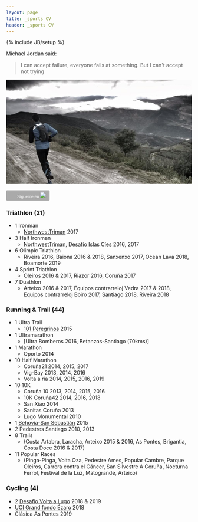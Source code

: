 ```yaml
---
layout: page
title: _sports CV
header: _sports CV
---
```


{% include JB/setup %}

Michael Jordan said:

> I can accept failure, everyone fails at something.
> But I can't accept not trying

![image](./assets/images/psanxiao_trail.jpg)

<a style="display:inline-block;background-color:#aaaaaa;color:#fff;padding:5px 10px 5px 30px;font-size:11px;font-family:Helvetica, Arial, sans-serif;white-space:nowrap;text-decoration:none;background-repeat:no-repeat;background-position:10px center;border-radius:3px;background-image:url('http://badges.strava.com/logo-strava-echelon.png')" href='http://strava.com/athletes/11781864/badge' target="_clean">Sígueme en <img src="http://badges.strava.com/logo-strava.png"></a>

### Triathlon (21)
* 1 Ironman
  - [NorthwestTriman](http://northwesttriman.com/) 2017
* 3 Half Ironman
  - [NorthwestTriman](http://northwesttriman.com/), [Desafío Islas Cíes](http://www.desafioislascies.com/) 2016, 2017
* 6 Olimpic Triathlon
  - Riveira 2016, Baiona 2016 & 2018, Sanxenxo 2017, Ocean Lava 2018, Boamorte 2019
* 4 Sprint Triathlon
  - Oleiros 2016 & 2017, Riazor 2016, Coruña 2017
* 7 Duathlon
  - Arteixo 2016 & 2017, Equipos contrarreloj Vedra 2017 & 2018, Equipos contrarreloj Boiro 2017, Santiago 2018, Riveira 2018

### Running & Trail (44)
* 1 Ultra Trail
  - [101 Peregrinos](http://www.101peregrinos.com) 2015
* 1 Ultramarathon
  - [Ultra Bomberos 2016, Betanzos-Santiago (70kms)]
* 1 Marathon
  - Oporto 2014
* 10 Half Marathon
  - Coruña21 2014, 2015, 2017
  - Vig-Bay 2013, 2014, 2016
  - Volta a ría 2014, 2015, 2016, 2019
* 10 10K
  - Coruña 10 2013, 2014, 2015, 2016
  - 10K Coruña42 2014, 2016, 2018
  - San Xiao 2014
  - Sanitas Coruña 2013
  - Lugo Monumental 2010
* 1 [Behovia-San Sebastián](http://www.behobia-sansebastian.com) 2015
* 2 Pedestres Santiago 2010, 2013
* 8 Trails
  - (Costa Artabra, Laracha, Arteixo 2015 & 2016, As Pontes, Brigantia, Costa Doce 2016 & 2017)
* 11 Popular Races
  - (Pinga-Pinga, Volta Oza, Pedestre Ames, Popular Cambre, Parque Oleiros,
     Carrera contra el Cáncer, San Silvestre A Coruña, Nocturna Ferrol, Festival de la Luz, Matogrande, Arteixo)

### Cycling (4)

* 2 [Desafío Volta a Lugo](https://www.desafiovoltalugo.com) 2018 & 2019
* [UCI Grand fondo Ézaro](https://www.granfondoezaro.com) 2018
* Clásica As Pontes 2019
